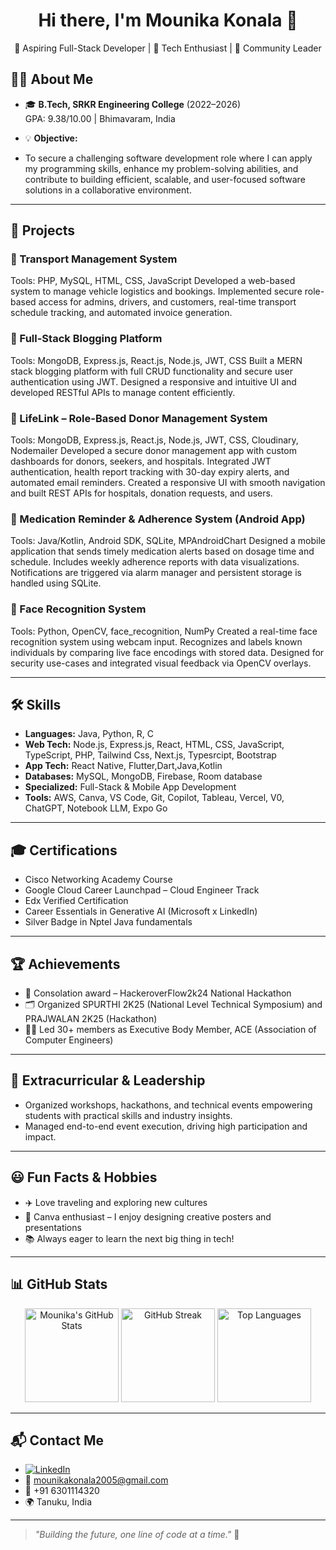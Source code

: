 <h1 align="center"> Hi there, I'm Mounika Konala 👋</h1>
<p align="center">           
🌱 Aspiring Full-Stack Developer | 🚀 Tech Enthusiast | 🤝 Community Leader    
</p>  
    
## 👩‍💻 About Me
- 🎓 **B.Tech, SRKR Engineering College** (2022–2026)  
  GPA: 9.38/10.00 | Bhimavaram, India 
  
 
- 💡 **Objective:**
-    
  To secure a challenging software development role where I can apply my programming skills, enhance my problem-solving abilities, and contribute to building efficient, scalable, and user-focused software solutions in a collaborative environment. 
 
---
## 🚀 Projects
  
### 🔹 Transport Management System
Tools: PHP, MySQL, HTML, CSS, JavaScript
Developed a web-based system to manage vehicle logistics and bookings. Implemented secure role-based access for admins,  drivers, and customers, real-time transport schedule tracking, and automated invoice generation.    

### 🔹 Full-Stack Blogging Platform
Tools: MongoDB, Express.js, React.js, Node.js, JWT, CSS
Built a MERN stack blogging platform with full CRUD functionality and secure user authentication using JWT. Designed a responsive and intuitive UI and developed RESTful APIs to manage content efficiently.
    
### 🔹 LifeLink – Role-Based Donor Management System
Tools: MongoDB, Express.js, React.js, Node.js, JWT, CSS, Cloudinary, Nodemailer
Developed a secure donor management app with custom dashboards for donors, seekers, and hospitals. Integrated JWT authentication, health report tracking with 30-day expiry alerts, and automated email reminders. Created a responsive UI with smooth navigation and built REST APIs for hospitals, donation requests, and users.
  
### 🔹 Medication Reminder & Adherence System (Android App)
Tools: Java/Kotlin, Android SDK, SQLite, MPAndroidChart
Designed a mobile application that sends timely medication alerts based on dosage time and schedule. Includes weekly adherence reports with data visualizations. Notifications are triggered via alarm manager and persistent storage is handled using SQLite.

### 🔹 Face Recognition System
Tools: Python, OpenCV, face_recognition, NumPy
Created a real-time face recognition system using webcam input. Recognizes and labels known individuals by comparing live face encodings with stored data. Designed for security use-cases and integrated visual feedback via OpenCV overlays.

----

## 🛠️ Skills

- **Languages:** Java, Python, R, C  
- **Web Tech:** Node.js, Express.js, React, HTML, CSS, JavaScript, TypeScript, PHP, Tailwind Css, Next.js, Typesrcipt, Bootstrap
- **App Tech:** React Native, Flutter,Dart,Java,Kotlin 
- **Databases:** MySQL, MongoDB, Firebase, Room database
- **Specialized:** Full-Stack & Mobile App Development  
- **Tools:** AWS, Canva, VS Code, Git, Copilot, Tableau, Vercel, V0, ChatGPT, Notebook LLM, Expo Go
  
---
 

## 🎓 Certifications

- Cisco Networking Academy Course
- Google Cloud Career Launchpad – Cloud Engineer Track
- Edx Verified Certification
- Career Essentials in Generative AI (Microsoft x LinkedIn)
- Silver Badge in Nptel Java fundamentals
---

## 🏆 Achievements

- 🏅 Consolation award – HackeroverFlow2k24 National Hackathon  
- 🗂️ Organized SPURTHI 2K25 (National Level Technical Symposium) and PRAJWALAN 2K25 (Hackathon)  
- 👩‍💼 Led 30+ members as Executive Body Member, ACE (Association of Computer Engineers)

---

## 🌟 Extracurricular & Leadership

- Organized workshops, hackathons, and technical events empowering students with practical skills and industry insights.
- Managed end-to-end event execution, driving high participation and impact.

---

## 😃 Fun Facts & Hobbies

- ✈️ Love traveling and exploring new cultures
- 🎨 Canva enthusiast – I enjoy designing creative posters and presentations
- 📚 Always eager to learn the next big thing in tech!

---

## 📊 GitHub Stats

<p align="center">
  <img src="https://github-readme-stats.vercel.app/api?username=moniieekaa&show_icons=true&theme=radical" alt="Mounika's GitHub Stats" height="150"/>
  <img src="https://github-readme-streak-stats.herokuapp.com/?user=moniieekaa&theme=radical" alt="GitHub Streak" height="150"/>
  <img src="https://github-readme-stats.vercel.app/api/top-langs/?username=moniieekaa&layout=compact&theme=radical" alt="Top Languages" height="150"/>
</p>

---

## 📬 Contact Me

- [![LinkedIn](https://img.shields.io/badge/-Mounika%20Konala-blue?style=flat-square&logo=Linkedin&logoColor=white&link=https://www.linkedin.com/in/mounika-konala/)](https://www.linkedin.com/in/mounika-konala/)
- 📧 mounikakonala2005@gmail.com
- 📱 +91 6301114320
- 🌍 Tanuku, India

---

> _"Building the future, one line of code at a time."_ 🚀
 
<!--
**moniieekaa/moniieekaa** is a ✨ special ✨ repository because its `README.md` (this file) appears on your GitHub profile.
-->
